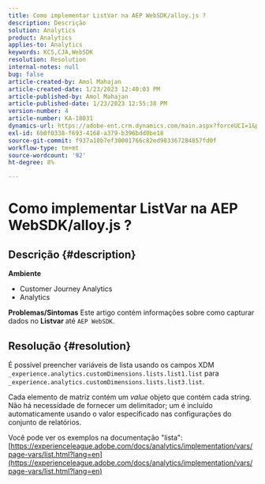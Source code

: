 ```yaml
---
title: Como implementar ListVar na AEP WebSDK/alloy.js ?
description: Descrição
solution: Analytics
product: Analytics
applies-to: Analytics
keywords: KCS,CJA,WebSDK
resolution: Resolution
internal-notes: null
bug: false
article-created-by: Amol Mahajan
article-created-date: 1/23/2023 12:40:03 PM
article-published-by: Amol Mahajan
article-published-date: 1/23/2023 12:55:38 PM
version-number: 4
article-number: KA-18031
dynamics-url: https://adobe-ent.crm.dynamics.com/main.aspx?forceUCI=1&pagetype=entityrecord&etn=knowledgearticle&id=ea81f808-1b9b-ed11-aad1-6045bd006239
exl-id: 6b0f0338-f693-4168-a379-b396bdd0be18
source-git-commit: f937a10b7ef30001766c82ed983367284857fd0f
workflow-type: tm+mt
source-wordcount: '92'
ht-degree: 8%

---
```


# Como implementar ListVar na AEP WebSDK/alloy.js ?

## Descrição {#description}

<b>Ambiente</b>
- Customer Journey Analytics
- Analytics



<b>Problemas/Sintomas</b>
Este artigo contém informações sobre como capturar dados no <b>Listvar </b>até `AEP WebSDK`.


## Resolução {#resolution}

É possível preencher variáveis de lista usando os campos XDM<br>
`_experience.analytics.customDimensions.lists.list1.list` para `_experience.analytics.customDimensions.lists.list3.list`.

Cada elemento de matriz contém um *value* objeto que contém cada string. Não há necessidade de fornecer um delimitador; um é incluído automaticamente usando o valor especificado nas configurações do conjunto de relatórios.

Você pode ver os exemplos na documentação &quot;lista&quot;: [https://experienceleague.adobe.com/docs/analytics/implementation/vars/page-vars/list.html?lang=en](https://experienceleague.adobe.com/docs/analytics/implementation/vars/page-vars/list.html?lang=en)
